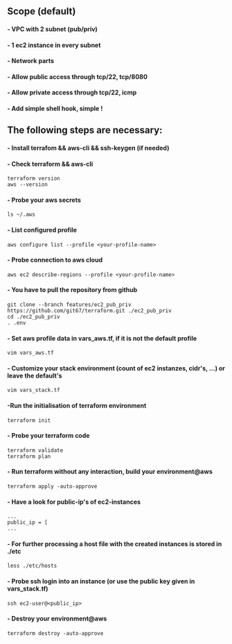 ## Scope (default)
#### - VPC with 2 subnet (pub/priv)
#### - 1 ec2 instance in every subnet
#### - Network parts 
#### - Allow public access through tcp/22, tcp/8080
#### - Allow private access through tcp/22, icmp 
#### - Add simple shell hook, simple !


## The following steps are necessary:
#### - Install terrafom && aws-cli && ssh-keygen (if needed)
#### - Check terraform && aws-cli

```
terraform version
aws --version
```

#### - Probe your aws secrets
```
ls ~/.aws
```

#### - List configured profile
```
aws configure list --profile <your-profile-name>
```

#### - Probe connection to aws cloud
```
aws ec2 describe-regions --profile <your-profile-name>
```

#### - You have to pull the repository from github
```
git clone --branch features/ec2_pub_priv https://github.com/git67/terraform.git ./ec2_pub_priv
cd ./ec2_pub_priv
. .env
```

#### - Set aws profile data in vars_aws.tf, if it is not the default profile
```
vim vars_aws.tf
```
#### - Customize your stack environment (count of ec2 instanzes, cidr's, ...) or leave the default's
```
vim vars_stack.tf
```
#### -Run the initialisation of terraform environment
```
terraform init
```

#### - Probe your terraform code
```
terraform validate
terraform plan
```

#### - Run terraform without any interaction, build your environment@aws
```
terraform apply -auto-approve
```

#### - Have a look for public-ip's of ec2-instances
```
...
public_ip = [
...
```

#### - For further processing a host file with the created instances is stored in ./etc
```
less ./etc/hosts
```

#### - Probe ssh login into an instance (or use the public key given in vars_stack.tf)
```
ssh ec2-user@<public_ip>
```


#### - Destroy your environment@aws
```
terraform destroy -auto-approve
```

